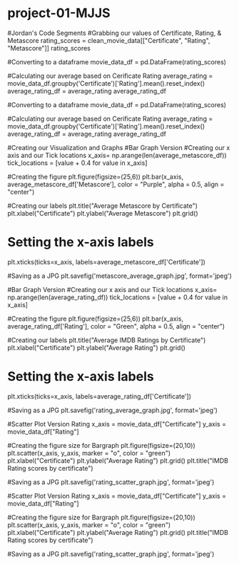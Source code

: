 # project-01-MJJS

#Jordan's Code Segments
#Grabbing our values of Certificate, Rating, & Metascore
rating_scores = clean_movie_data[["Certificate", "Rating", "Metascore"]]
rating_scores

#Converting to a dataframe
movie_data_df = pd.DataFrame(rating_scores)

#Calculating our average based on Cerificate Rating
average_rating = movie_data_df.groupby('Certificate')['Rating'].mean().reset_index()
average_rating_df = average_rating
average_rating_df

#Converting to a dataframe
movie_data_df = pd.DataFrame(rating_scores)

#Calculating our average based on Cerificate Rating
average_rating = movie_data_df.groupby('Certificate')['Rating'].mean().reset_index()
average_rating_df = average_rating
average_rating_df

#Creating our Visualization and Graphs
#Bar Graph Version
#Creating our x axis and our Tick locations
x_axis= np.arange(len(average_metascore_df))
tick_locations = [value + 0.4 for value in x_axis]

#Creating the figure
plt.figure(figsize=(25,6))
plt.bar(x_axis, average_metascore_df['Metascore'], color = "Purple", alpha = 0.5, align = "center")

#Creating our labels
plt.title("Average Metascore by Certificate")
plt.xlabel("Certificate")
plt.ylabel("Average Metascore")
plt.grid()

# Setting the x-axis labels
plt.xticks(ticks=x_axis, labels=average_metascore_df['Certificate'])

#Saving as a JPG
plt.savefig('metascore_average_graph.jpg', format='jpeg')

#Bar Graph Version
#Creating our x axis and our Tick locations
x_axis= np.arange(len(average_rating_df))
tick_locations = [value + 0.4 for value in x_axis]

#Creating the figure
plt.figure(figsize=(25,6))
plt.bar(x_axis, average_rating_df['Rating'], color = "Green", alpha = 0.5, align = "center")

#Creating our labels
plt.title("Average IMDB Ratings by Certificate")
plt.xlabel("Certificate")
plt.ylabel("Average Rating")
plt.grid()

# Setting the x-axis labels
plt.xticks(ticks=x_axis, labels=average_rating_df['Certificate'])

#Saving as a JPG
plt.savefig('rating_average_graph.jpg', format='jpeg')

#Scatter Plot Version Rating
x_axis = movie_data_df["Certificate"]
y_axis = movie_data_df["Rating"]

#Creating the figure size for Bargraph
plt.figure(figsize=(20,10))
plt.scatter(x_axis, y_axis, marker = "o", color = "green")
plt.xlabel("Certificate")
plt.ylabel("Average Rating")
plt.grid()
plt.title("IMDB Rating scores by certificate")

#Saving as a JPG
plt.savefig('rating_scatter_graph.jpg', format='jpeg')

#Scatter Plot Version Rating
x_axis = movie_data_df["Certificate"]
y_axis = movie_data_df["Rating"]

#Creating the figure size for Bargraph
plt.figure(figsize=(20,10))
plt.scatter(x_axis, y_axis, marker = "o", color = "green")
plt.xlabel("Certificate")
plt.ylabel("Average Rating")
plt.grid()
plt.title("IMDB Rating scores by certificate")

#Saving as a JPG
plt.savefig('rating_scatter_graph.jpg', format='jpeg')